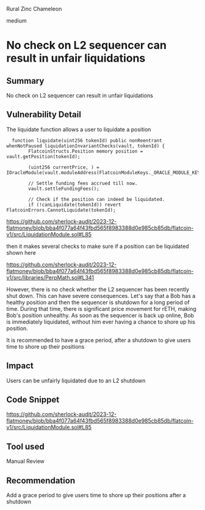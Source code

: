 Rural Zinc Chameleon

medium

# No check on L2 sequencer can result in unfair liquidations

## Summary

 No check on L2 sequencer can result in unfair liquidations


## Vulnerability Detail

The liquidate function allows a user to liquidate a position

```solidity
  function liquidate(uint256 tokenId) public nonReentrant whenNotPaused liquidationInvariantChecks(vault, tokenId) {
        FlatcoinStructs.Position memory position = vault.getPosition(tokenId);

        (uint256 currentPrice, ) = IOracleModule(vault.moduleAddress(FlatcoinModuleKeys._ORACLE_MODULE_KEY)).getPrice();

        // Settle funding fees accrued till now.
        vault.settleFundingFees();

        // Check if the position can indeed be liquidated.
        if (!canLiquidate(tokenId)) revert FlatcoinErrors.CannotLiquidate(tokenId);
```

 https://github.com/sherlock-audit/2023-12-flatmoney/blob/bba4f077a64f43fbd565f8983388d0e985cb85db/flatcoin-v1/src/LiquidationModule.sol#L85

then it makes several checks to make sure if a position can be liquidated shown here

https://github.com/sherlock-audit/2023-12-flatmoney/blob/bba4f077a64f43fbd565f8983388d0e985cb85db/flatcoin-v1/src/libraries/PerpMath.sol#L341



 However, there is no check whether the L2 sequencer has been recently shut down. This can have severe consequences. Let's say that a Bob has  a healthy position and then the sequencer is shutdown for a long period of time. During that time, there is significant price movement for rETH, making Bob's position unhealthy. As soon as the sequencer is back up online, Bob is immediately liquidated, without him ever having a chance to shore up his position.

It is recommended to have a grace period, after a shutdown to give users time to shore up their positions

## Impact
Users can be unfairly liquidated due to an L2 shutdown

## Code Snippet
https://github.com/sherlock-audit/2023-12-flatmoney/blob/bba4f077a64f43fbd565f8983388d0e985cb85db/flatcoin-v1/src/LiquidationModule.sol#L85

## Tool used

Manual Review

## Recommendation

Add a grace period to give users time to shore up their positions after a shutdown 
